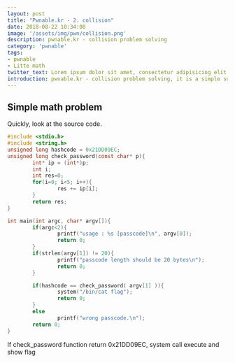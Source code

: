 ```yaml
---
layout: post
title: "Pwnable.kr - 2. collision"
date: 2018-08-22 10:34:00
image: '/assets/img/pwn/collision.png'
description: pwnable.kr - collision problem solving
category: 'pwnable'
tags:
- pwnable
- Litte math
twitter_text: Lorem ipsum dolor sit amet, consectetur adipisicing elit.
introduction: pwnable.kr - collision problem solving, it is a simple summary that i solve the collsion problem to study pwnable 
---
```


## Simple math problem

Quickly, look at the source code.

~~~c
#include <stdio.h>
#include <string.h>
unsigned long hashcode = 0x21DD09EC;
unsigned long check_password(const char* p){
        int* ip = (int*)p;
        int i;
        int res=0;
        for(i=0; i<5; i++){
                res += ip[i];
        }
        return res;
}

int main(int argc, char* argv[]){
        if(argc<2){
                printf("usage : %s [passcode]\n", argv[0]);
                return 0;
        }
        if(strlen(argv[1]) != 20){
                printf("passcode length should be 20 bytes\n");
                return 0;
        }

        if(hashcode == check_password( argv[1] )){
                system("/bin/cat flag");
                return 0;
        }
        else
                printf("wrong passcode.\n");
        return 0;
}
~~~

If check_password function return 0x21DD09EC, system call execute and show flag 
